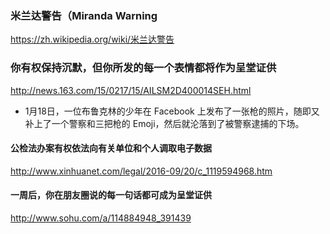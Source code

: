 ### 米兰达警告（Miranda Warning
https://zh.wikipedia.org/wiki/米兰达警告
### 你有权保持沉默，但你所发的每一个表情都将作为呈堂证供
http://news.163.com/15/0217/15/AILSM2D400014SEH.html
- 1月18日，一位布鲁克林的少年在 Facebook 上发布了一张枪的照片，随即又补上了一个警察和三把枪的 Emoji，然后就沦落到了被警察逮捕的下场。
#### 公检法办案有权依法向有关单位和个人调取电子数据
http://www.xinhuanet.com/legal/2016-09/20/c_1119594968.htm
#### 一周后，你在朋友圈说的每一句话都可成为呈堂证供
http://www.sohu.com/a/114884948_391439